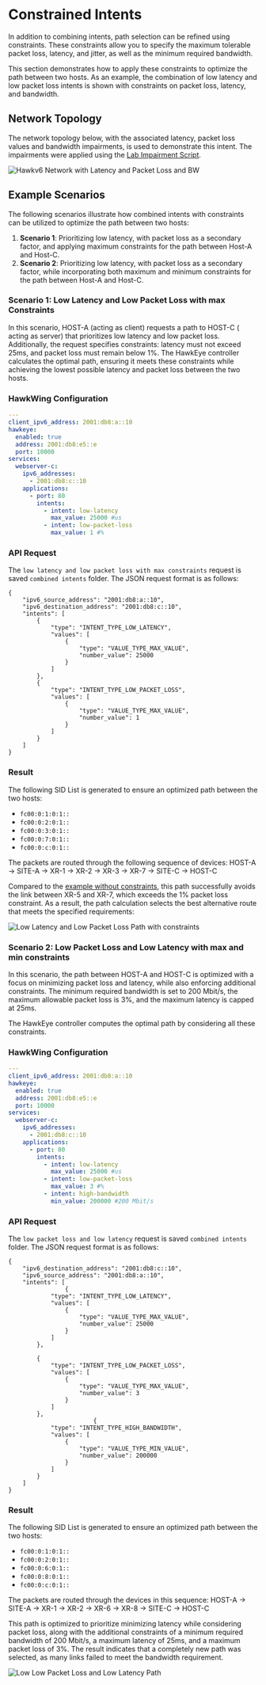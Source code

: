 # Constrained Intents
In addition to combining intents, path selection can be refined using constraints. These constraints allow you to specify the maximum tolerable packet loss, latency, and jitter, as well as the minimum required bandwidth.

This section demonstrates how to apply these constraints to optimize the path between two hosts. As an example, the combination of low latency and low packet loss intents is shown with constraints on packet loss, latency, and bandwidth.

## Network Topology

The network topology below, with the associated latency, packet loss values and bandwidth impairments, is used to demonstrate this intent. The impairments were applied using the [Lab Impairment Script](https://github.com/hawkv6/network/blob/main/docs/network.md#lab-impairments-scripts).


![Hawkv6 Network with Latency and Packet Loss and BW](../../images/hawkv6-network-packet-loss-delay-bw.drawio.svg)

## Example Scenarios

The following scenarios illustrate how combined intents with constraints can be utilized to optimize the path between two hosts:

1. **Scenario 1**: Prioritizing low latency, with packet loss as a secondary factor, and applying maximum constraints for the path between Host-A and Host-C.
2. **Scenario 2**: Prioritizing low latency, with packet loss as a secondary factor, while incorporating both maximum and minimum constraints for the path between Host-A and Host-C.


### Scenario 1: Low Latency and Low Packet Loss with max Constraints

In this scenario, HOST-A (acting as client) requests a path to HOST-C ( acting as server) that prioritizes low latency and low packet loss. Additionally, the request specifies constraints: latency must not exceed 25ms, and packet loss must remain below 1%. The HawkEye controller calculates the optimal path, ensuring it meets these constraints while achieving the lowest possible latency and packet loss between the two hosts.


### HawkWing Configuration
```yaml
---
client_ipv6_address: 2001:db8:a::10
hawkeye:
  enabled: true
  address: 2001:db8:e5::e
  port: 10000
services:
  webserver-c:
    ipv6_addresses:
      - 2001:db8:c::10
    applications:
      - port: 80
        intents:
          - intent: low-latency
            max_value: 25000 #us
          - intent: low-packet-loss
            max_value: 1 #%
```

### API Request
The `low latency and low packet loss with max constraints` request is saved `combined intents` folder. The JSON request format is as follows:
```
{
    "ipv6_source_address": "2001:db8:a::10",
    "ipv6_destination_address": "2001:db8:c::10",
    "intents": [
        {
            "type": "INTENT_TYPE_LOW_LATENCY",
            "values": [
                {
                    "type": "VALUE_TYPE_MAX_VALUE",
                    "number_value": 25000
                }
            ] 
        },
        {
            "type": "INTENT_TYPE_LOW_PACKET_LOSS",
            "values": [
                {
                    "type": "VALUE_TYPE_MAX_VALUE",
                    "number_value": 1
                }
            ]
        }
    ]
}
```

### Result

The following SID List is generated to ensure an optimized path between the two hosts:

- `fc00:0:1:0:1::`
- `fc00:0:2:0:1::`
- `fc00:0:3:0:1::`
- `fc00:0:7:0:1::`
- `fc00:0:c:0:1::`

The packets are routed through the following sequence of devices:
HOST-A -> SITE-A -> XR-1 -> XR-2 -> XR-3 -> XR-7 -> SITE-C -> HOST-C

Compared to the [example without constraints](two-intents.md#scenario-1--low-latency-and-low-packet-loss), this path successfully avoids the link between XR-5 and XR-7, which exceeds the 1% packet loss constraint. As a result, the path calculation selects the best alternative route that meets the specified requirements:


![Low Latency and Low Packet Loss Path with constraints](../../images/hawkv6-low-latency-low-loss-with-constraints-intent.drawio.svg)


### Scenario 2: Low Packet Loss and Low Latency with max and min constraints

In this scenario, the path between HOST-A and HOST-C is optimized with a focus on minimizing packet loss and latency, while also enforcing additional constraints. The minimum required bandwidth is set to 200 Mbit/s, the maximum allowable packet loss is 3%, and the maximum latency is capped at 25ms.

The HawkEye controller computes the optimal path by considering all these constraints.


### HawkWing Configuration
```yaml
---
client_ipv6_address: 2001:db8:a::10
hawkeye:
  enabled: true
  address: 2001:db8:e5::e
  port: 10000
services:
  webserver-c:
    ipv6_addresses:
      - 2001:db8:c::10
    applications:
      - port: 80
        intents:
          - intent: low-latency
            max_value: 25000 #us
          - intent: low-packet-loss
            max_value: 3 #%
          - intent: high-bandwidth
            min_value: 200000 #200 Mbit/s
```

### API Request
The `low packet loss and low latency` request is saved `combined intents` folder. The JSON request format is as follows:
```
{
    "ipv6_destination_address": "2001:db8:c::10",
    "ipv6_source_address": "2001:db8:a::10",
    "intents": [
                {
            "type": "INTENT_TYPE_LOW_LATENCY",
            "values": [
                {
                    "type": "VALUE_TYPE_MAX_VALUE",
                    "number_value": 25000
                }
            ]
        },

        {
            "type": "INTENT_TYPE_LOW_PACKET_LOSS",
            "values": [
                {
                    "type": "VALUE_TYPE_MAX_VALUE",
                    "number_value": 3
                }
            ]
        },
                        {
            "type": "INTENT_TYPE_HIGH_BANDWIDTH",
            "values": [
                {
                    "type": "VALUE_TYPE_MIN_VALUE",
                    "number_value": 200000
                }
            ]
        }
    ]
}
```

### Result

The following SID List is generated to ensure an optimized path between the two hosts:

- `fc00:0:1:0:1::`
- `fc00:0:2:0:1::`
- `fc00:0:6:0:1::`
- `fc00:0:8:0:1::`
- `fc00:0:c:0:1::`

The packets are routed through the devices in this sequence:
HOST-A -> SITE-A -> XR-1 -> XR-2 -> XR-6 -> XR-8 -> SITE-C -> HOST-C

This path is optimized to prioritize minimizing latency while considering packet loss, along with the additional constraints of a minimum required bandwidth of 200 Mbit/s, a maximum latency of 25ms, and a maximum packet loss of 3%. The result indicates that a completely new path was selected, as many links failed to meet the bandwidth requirement.


![Low Low Packet Loss and Low Latency Path](../../images/hawkv6-low-latency-low-loss-with-min-constraints-intent.drawio.svg)

